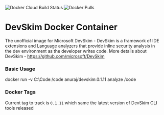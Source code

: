 ![Docker Cloud Build Status](https://img.shields.io/docker/cloud/build/anuraj/devskim)
![Docker Pulls](https://img.shields.io/docker/pulls/anuraj/devskim.svg)

# DevSkim Docker Container

The unofficial image for Microsoft DevSkim - DevSkim is a framework of IDE extensions and Language analyzers that provide inline security analysis in the dev environment as the developer writes code. More details about DevSkim - https://github.com/microsoft/DevSkim

### Basic Usage

docker run -v C:\Code\:/code anuraj/devskim:0.1.11 analyze /code

### Docker Tags

Current tag to track is `0.1.11` which same the latest version of DevSkim CLI tools released
